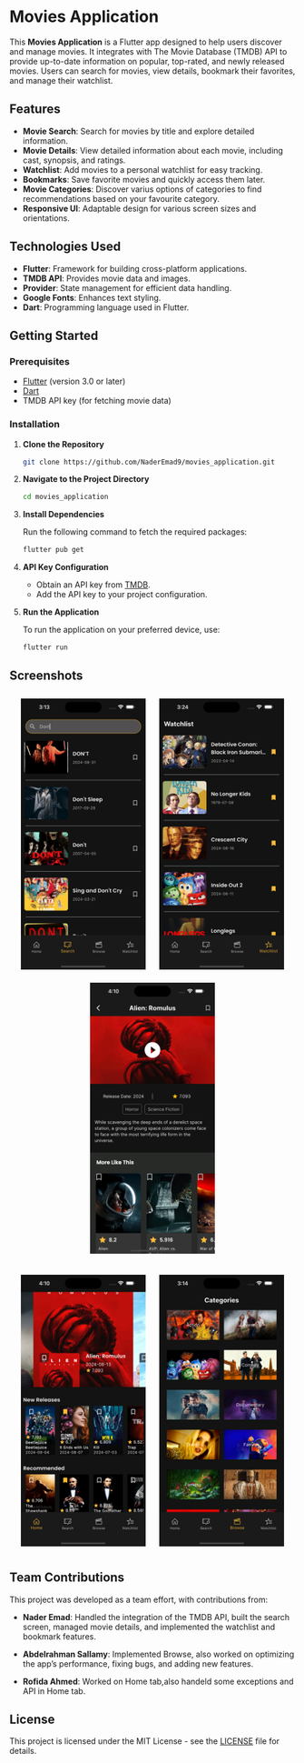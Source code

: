 # Movies Application

This **Movies Application** is a Flutter app designed to help users discover and manage movies. It integrates with The Movie Database (TMDB) API to provide up-to-date information on popular, top-rated, and newly released movies. Users can search for movies, view details, bookmark their favorites, and manage their watchlist.

## Features

- **Movie Search**: Search for movies by title and explore detailed information.
- **Movie Details**: View detailed information about each movie, including cast, synopsis, and ratings.
- **Watchlist**: Add movies to a personal watchlist for easy tracking.
- **Bookmarks**: Save favorite movies and quickly access them later.
- **Movie Categories**: Discover varius options of categories to find recommendations based on your favourite category.
- **Responsive UI**: Adaptable design for various screen sizes and orientations.

## Technologies Used

- **Flutter**: Framework for building cross-platform applications.
- **TMDB API**: Provides movie data and images.
- **Provider**: State management for efficient data handling.
- **Google Fonts**: Enhances text styling.
- **Dart**: Programming language used in Flutter.

## Getting Started

### Prerequisites

- [Flutter](https://flutter.dev/docs/get-started/install) (version 3.0 or later)
- [Dart](https://dart.dev/get-dart)
- TMDB API key (for fetching movie data)

### Installation

1. **Clone the Repository**

   ```bash
   git clone https://github.com/NaderEmad9/movies_application.git
   ```

2. **Navigate to the Project Directory**

   ```bash
   cd movies_application
   ```

3. **Install Dependencies**

   Run the following command to fetch the required packages:

   ```bash
   flutter pub get
   ```

4. **API Key Configuration**

   - Obtain an API key from [TMDB](https://www.themoviedb.org/documentation/api).
   - Add the API key to your project configuration.

5. **Run the Application**

   To run the application on your preferred device, use:

   ```bash
   flutter run
   ```

## Screenshots

<p align="center">
  <img src="https://github.com/NaderEmad9/movies_application/raw/main/assets/screenshots/search.png" alt="Task List View Dark" width="220" style="margin: 10px;"/>
  <img src="https://github.com/NaderEmad9/movies_application/raw/main/assets/screenshots/watchlist.png" alt="Task List View Dark" width="220" style="margin: 10px;"/>
  <img src="https://github.com/NaderEmad9/movies_application/raw/main/assets/screenshots/details.png" alt="Task List View Dark" width="220" style="margin: 10px;"/>
</p>

<p align="center">
  <img src="https://github.com/NaderEmad9/movies_application/raw/main/assets/screenshots/home.png" alt="Task List View Dark" width="220" style="margin: 10px;"/>
  <img src="https://github.com/NaderEmad9/movies_application/raw/main/assets/screenshots/category.png" alt="Task List View Dark" width="220" style="margin: 10px;"/>
</p>

## Team Contributions

This project was developed as a team effort, with contributions from:

- **Nader Emad**: Handled the integration of the TMDB API, built the search screen, managed movie details, and implemented the watchlist and bookmark features.
  
- **Abdelrahman Sallamy**: Implemented Browse, also worked on optimizing the app’s performance, fixing bugs, and adding new features.

- **Rofida Ahmed**: Worked on Home tab,also handeld some exceptions and API in Home tab.

## License

This project is licensed under the MIT License - see the [LICENSE](LICENSE) file for details.
